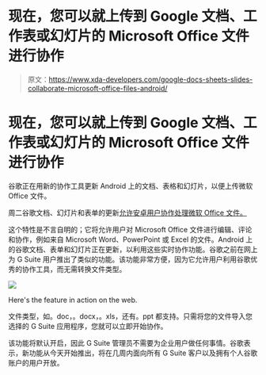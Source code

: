 # 现在，您可以就上传到 Google 文档、工作表或幻灯片的 Microsoft Office 文件进行协作

> 原文：<https://www.xda-developers.com/google-docs-sheets-slides-collaborate-microsoft-office-files-android/>

# 现在，您可以就上传到 Google 文档、工作表或幻灯片的 Microsoft Office 文件进行协作

谷歌正在用新的协作工具更新 Android 上的文档、表格和幻灯片，以便上传微软 Office 文件。

周二谷歌文档、幻灯片和表单的更新[允许安卓用户协作处理微软 Office 文件。](https://gsuiteupdates.googleblog.com/2020/09/office-editing-android-google-drive-microsoft.html)

这个特性是不言自明的；它将允许用户对 Microsoft Office 文件进行编辑、评论和协作，例如来自 Microsoft Word、PowerPoint 或 Excel 的文件。Android 上的谷歌文档、表单和幻灯片正在更新，以利用这些实时协作功能。谷歌之前在网上为 G Suite 用户推出了类似的功能。该功能非常方便，因为它允许用户利用谷歌优秀的协作工具，而无需转换文件类型。

 <picture>![](img/3423f72f8220626c3b5ac869953781fd.png)</picture> 

Here's the feature in action on the web.

文件类型，如。doc，。docx，。xls，还有。ppt 都支持。只需将您的文件导入您选择的 G Suite 应用程序，您就可以立即开始协作。

该功能将默认开启，因此 G Suite 管理员不需要为企业用户做任何事情。谷歌表示，新功能从今天开始推出，将在几周内面向所有 G Suite 客户以及拥有个人谷歌账户的用户开放。